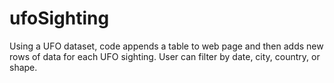 # ufoSighting
Using a UFO dataset,  code appends a table to web page and then adds new rows of data for each UFO sighting. 
User can filter by date, city, country, or shape.
